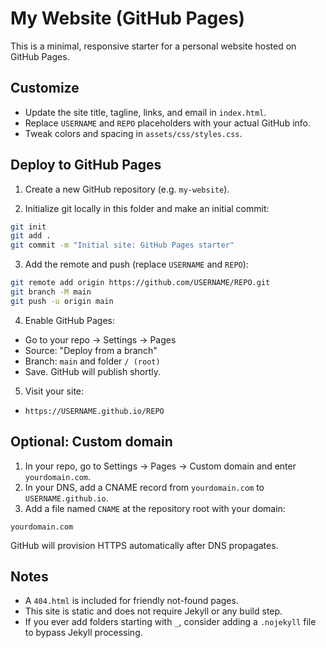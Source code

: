 # My Website (GitHub Pages)

This is a minimal, responsive starter for a personal website hosted on GitHub Pages.

## Customize

- Update the site title, tagline, links, and email in `index.html`.
- Replace `USERNAME` and `REPO` placeholders with your actual GitHub info.
- Tweak colors and spacing in `assets/css/styles.css`.

## Deploy to GitHub Pages

1) Create a new GitHub repository (e.g. `my-website`).

2) Initialize git locally in this folder and make an initial commit:

```bash
git init
git add .
git commit -m "Initial site: GitHub Pages starter"
```

3) Add the remote and push (replace `USERNAME` and `REPO`):

```bash
git remote add origin https://github.com/USERNAME/REPO.git
git branch -M main
git push -u origin main
```

4) Enable GitHub Pages:

- Go to your repo → Settings → Pages
- Source: "Deploy from a branch"
- Branch: `main` and folder `/ (root)`
- Save. GitHub will publish shortly.

5) Visit your site:

- `https://USERNAME.github.io/REPO`

## Optional: Custom domain

1) In your repo, go to Settings → Pages → Custom domain and enter `yourdomain.com`.
2) In your DNS, add a CNAME record from `yourdomain.com` to `USERNAME.github.io`.
3) Add a file named `CNAME` at the repository root with your domain:

```
yourdomain.com
```

GitHub will provision HTTPS automatically after DNS propagates.

## Notes

- A `404.html` is included for friendly not-found pages.
- This site is static and does not require Jekyll or any build step.
- If you ever add folders starting with `_`, consider adding a `.nojekyll` file to bypass Jekyll processing.

